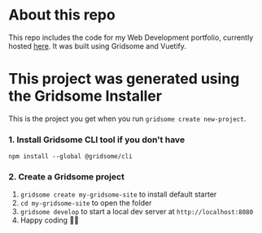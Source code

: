 # About this repo

This repo includes the code for my Web Development portfolio, currently hosted [here](www.viniciusarre.dev). It was built using Gridsome and Vuetify.

# This project was generated using the Gridsome Installer

This is the project you get when you run `gridsome create new-project`.

### 1. Install Gridsome CLI tool if you don't have

`npm install --global @gridsome/cli`

### 2. Create a Gridsome project

1. `gridsome create my-gridsome-site` to install default starter
2. `cd my-gridsome-site` to open the folder
3. `gridsome develop` to start a local dev server at `http://localhost:8080`
4. Happy coding 🎉🙌
